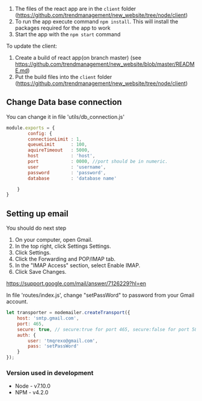 ﻿1. The files of the react app are in the ```client``` folder (https://github.com/trendmanagement/new_website/tree/node/client) 
2. To run the app execute command ```npm install```. This will install the packages required for the app to work 
3. Start the app with the ```npm start``` command

To update the client: 

1. Create a build of react app(on branch master) (see https://github.com/trendmanagement/new_website/blob/master/README.md)
2. Put the build files into the ```client``` folder (https://github.com/trendmanagement/new_website/tree/node/client) 

## Change Data base connection

You can change it in file 'utils/db_connection.js'

``` javascript
module.exports = {
        config: {
        connectionLimit : 1,
        queueLimit      : 100,
        aquireTimeout   : 5000,
        host            : 'host',
        port            : 0000, //port should be in numeric.
        user            : 'username',
        password        : 'password',
        database        : 'database name'

    }   
}
```
## Setting up email
You should do next step
1.  On your computer, open Gmail.
2.  In the top right, click Settings Settings.
3.  Click Settings.
4.  Click the Forwarding and POP/IMAP tab.
5.  In the "IMAP Access" section, select Enable IMAP.
6.  Click Save Changes.

https://support.google.com/mail/answer/7126229?hl=en

In file 'routes/index.js', change "setPassWord" to password from your Gmail account.

``` javascript
let transporter = nodemailer.createTransport({
    host: 'smtp.gmail.com',
    port: 465,
    secure: true, // secure:true for port 465, secure:false for port 587
    auth: {
        user: 'tmqrexo@gmail.com',
        pass: 'setPassWord'
    }
});
```
### Version used in development
* Node - v7.10.0
* NPM - v4.2.0
